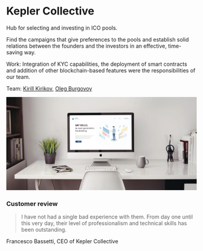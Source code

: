 # Kepler Collective

Hub for selecting and investing in ICO pools.

Find the campaigns that give preferences to the pools and establish solid relations between the founders and the investors in an effective, time-saving way.

Work: Integration of KYC capabilities, the deployment of smart contracts and addition of other blockchain-based features were the responsibilities of our team.

Team: [Kirill Kirikov](../org/credentials-wip/kirill-kirikov.md), [Oleg Burgovoy](../org/credentials-wip/oleg-bugrovoy.md)

![](../.gitbook/assets/image%20%281%29.png)

### Customer review

> I have not had a single bad experience with them. From day one until this very day, their level of professionalism and technical skills has been outstanding.

Francesco Bassetti, CEO of Kepler Collective

